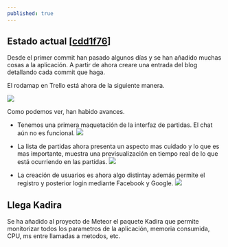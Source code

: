 ```yaml
---
published: true
---
```


## Estado actual [[cdd1f76](https://github.com/shadowlink/GoProject/commit/cdd1f7621c27cb6d2580c201cda154e755574b96)]

Desde el primer commit han pasado algunos días y se han añadido muchas cosas a la aplicación. A partir de ahora creare una entrada del blog detallando cada commit que haga.

El rodamap en Trello está ahora de la siguiente manera.

![](http://gyazo.com/e7d1e2feba1eeeddd3e0af27dfdc1e57.png)

Como podemos ver, han habido avances.

- Tenemos una primera maquetación de la interfaz de partidas. El chat aún no es funcional.
![](http://gyazo.com/3c0fc1692bf86e969d74c5f46d6a2eaa.png)


- La lista de partidas ahora presenta un aspecto mas cuidado y lo que es mas importante, muestra una previsualización en tiempo real de lo que está ocurriendo en las partidas.
![](http://gyazo.com/df5d2fe3b519abe10ae8598d8d8f5bab.png)


- La creación de usuarios es ahora algo distintay además permite el registro y posterior login mediante Facebook y Google.
![](http://gyazo.com/419c30ce41d2eefc0d815eeda730b487.png)


## Llega Kadira

Se ha añadido al proyecto de Meteor el paquete Kadira que permite monitorizar todos los parametros de la aplicación, memoria consumida, CPU, ms entre llamadas a metodos, etc.